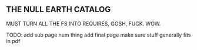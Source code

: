 THE NULL EARTH CATALOG
---------------------------

MUST TURN ALL THE FS INTO REQUIRES, GOSH, FUCK. WOW.

TODO:
add sub page num thing
add final page
make sure stuff generally fits in pdf